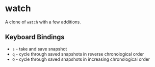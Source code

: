 # watch

A clone of `watch` with a few additions.

## Keyboard Bindings

- `s` - take and save snapshot
- `q` - cycle through saved snapshots in reverse chronological order
- `Q` - cycle through saved snapshots in increasing chronological order